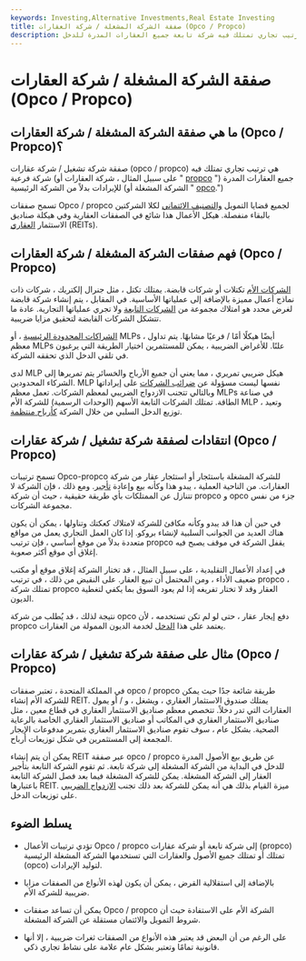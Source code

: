 ```yaml
---
keywords: Investing,Alternative Investments,Real Estate Investing
title: صفقة الشركة المشغلة / شركة العقارات (Opco / Propco)
description: صفقة شركة تشغيل / شركة عقارات هي ترتيب تجاري تمتلك فيه شركة تابعة جميع العقارات المدرة للدخل.
---
```


# صفقة الشركة المشغلة / شركة العقارات (Opco / Propco)
## ما هي صفقة الشركة المشغلة / شركة العقارات (Opco / Propco)؟

صفقة شركة تشغيل / شركة عقارات (opco / propco) هي ترتيب تجاري تمتلك فيه شركة فرعية (على سبيل المثال ، شركة العقارات أو " [propco](/propco) ") جميع العقارات المدرة للإيرادات بدلاً من الشركة الرئيسية (الشركة المشغلة أو " [opco](/opco).")

تسمح صفقات Opco / propco لجميع قضايا التمويل [والتصنيف الائتماني](/creditrating) لكلا الشركتين بالبقاء منفصلة. هيكل الأعمال هذا شائع في الصفقات العقارية وفي هيكلة صناديق الاستثمار [العقاري](/reit) (REITs).

## فهم صفقات الشركة المشغلة / شركة العقارات (Opco / Propco)

[الشركات الأم](/parentcompany) تكتلات أو شركات قابضة. يمتلك تكتل ، مثل جنرال إلكتريك ، شركات ذات نماذج أعمال مميزة بالإضافة إلى عملياتها الأساسية. في المقابل ، يتم إنشاء شركة قابضة لغرض محدد هو امتلاك مجموعة من [الشركات التابعة](/subsidiary) ولا تجري عملياتها التجارية. عادة ما تتشكل الشركات القابضة لتحقيق مزايا ضريبية.

[الشراكات المحدودة الرئيسية](/mlp) ، أو MLPs ، أيضًا هيكلًا أمًا / فرعيًا مشابهًا. يتم تداول معظم MLPs علنًا. للأغراض الضريبية ، يمكن للمستثمرين اختيار الطريقة التي يرغبون في تلقي الدخل الذي تحققه الشركة.

لدى MLP هيكل ضريبي تمريري ، مما يعني أن جميع الأرباح والخسائر يتم تمريرها إلى الشركاء المحدودين. MLP نفسها ليست مسؤولة عن [ضرائب الشركات](/corporatetax) على إيراداتها وبالتالي تتجنب الازدواج الضريبي لمعظم الشركات. تعمل معظم MLPs في صناعة الطاقة. تمتلك الشركات التابعة الأسهم (الوحدات الرسمية) للشركة الأم MLP ، وتعيد توزيع الدخل السلبي من خلال الشركة [كأرباح منتظمة](/dividend).

## انتقادات لصفقة شركة تشغيل / شركة عقارات (Opco / Propco)

تسمح ترتيبات Opco-propco للشركة المشغلة باستئجار أو استئجار عقار من شركة العقارات. من الناحية العملية ، يبدو هذا وكأنه بيع وإعادة [تأجير](/leaseback). ومع ذلك ، فإن الشركة لا تتنازل عن الممتلكات بأي طريقة حقيقية ، حيث أن شركة propco و opco جزء من نفس مجموعة الشركات.

في حين أن هذا قد يبدو وكأنه مكافئ للشركة لامتلاك كعكتك وتناولها ، يمكن أن يكون هناك العديد من الجوانب السلبية لإنشاء بروكو. إذا كان العمل التجاري يعمل من مواقع متعددة بدلاً من موقع أساسي ، فإن ترتيب propco يقفل الشركة في موقف يصبح فيه إغلاق أي موقع أكثر صعوبة.

في إعداد الأعمال التقليدية ، على سبيل المثال ، قد تختار الشركة إغلاق موقع أو مكتب ضعيف الأداء ، ومن المحتمل أن تبيع العقار. على النقيض من ذلك ، في ترتيب propco ، تمتلك شركة propco العقار وقد لا تختار تفريغه إذا لم يعود السوق بما يكفي لتغطية الديون.

نتيجة لذلك ، قد يُطلب من شركة opco دفع إيجار عقار ، حتى لو لم تكن تستخدمه ، لأن propco يعتمد على هذا [الدخل](/income) لخدمة الديون الممولة من العقارات.

## مثال على صفقة شركة تشغيل / شركة عقارات (Opco / Propco)

في المملكة المتحدة ، تعتبر صفقات opco / propco طريقة شائعة جدًا حيث يمكن للشركة الأم إنشاء REIT. يمتلك صندوق الاستثمار العقاري ، ويشغل ، و / أو يمول العقارات التي تدر دخلاً. تتخصص معظم صناديق الاستثمار العقاري في قطاع معين ، مثل صناديق الاستثمار العقاري في المكاتب أو صناديق الاستثمار العقاري الخاصة بالرعاية الصحية. بشكل عام ، سوف تقوم صناديق الاستثمار العقاري بتمرير مدفوعات الإيجار المجمعة إلى المستثمرين في شكل توزيعات أرباح.

يمكن أن يتم إنشاء REIT عبر صفقة opco / propco عن طريق بيع الأصول المدرة للدخل في البداية من الشركة المشغلة إلى شركة تابعة. ثم تقوم الشركة التابعة بتأجير العقار إلى الشركة المشغلة. يمكن للشركة المشغلة فيما بعد فصل الشركة التابعة باعتبارها REIT. ميزة القيام بذلك هي أنه يمكن للشركة بعد ذلك تجنب [الازدواج الضريبي](/double_taxation) على توزيعات الدخل.

## يسلط الضوء

- تؤدي ترتيبات الأعمال Opco / propco إلى شركة تابعة أو شركة عقارات (propco) تمتلك أو تمتلك جميع الأصول والعقارات التي تستخدمها الشركة المشغلة الرئيسية (opco) لتوليد الإيرادات.

- بالإضافة إلى استقلالية القرض ، يمكن أن يكون لهذه الأنواع من الصفقات مزايا ضريبية للشركة الأم.

- يمكن أن تساعد صفقات Opco / propco الشركة الأم على الاستفادة حيث أن شروط التمويل والائتمان مستقلة عن الشركة المشغلة.

- على الرغم من أن البعض قد يعتبر هذه الأنواع من الصفقات ثغرات ضريبية ، إلا أنها قانونية تمامًا وتعتبر بشكل عام علامة على نشاط تجاري ذكي.

